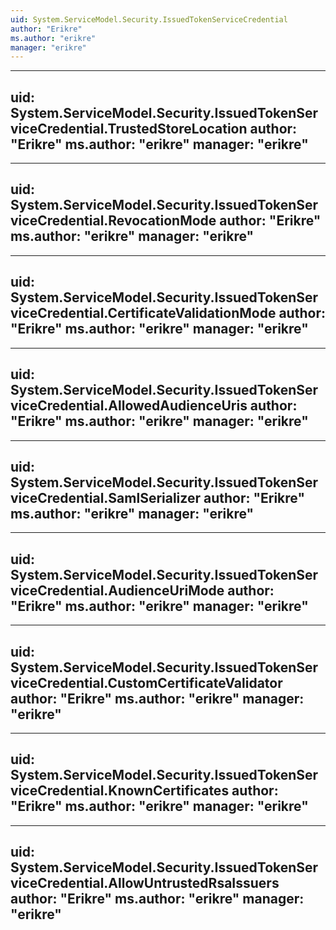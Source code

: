 ```yaml
---
uid: System.ServiceModel.Security.IssuedTokenServiceCredential
author: "Erikre"
ms.author: "erikre"
manager: "erikre"
---
```


---
uid: System.ServiceModel.Security.IssuedTokenServiceCredential.TrustedStoreLocation
author: "Erikre"
ms.author: "erikre"
manager: "erikre"
---

---
uid: System.ServiceModel.Security.IssuedTokenServiceCredential.RevocationMode
author: "Erikre"
ms.author: "erikre"
manager: "erikre"
---

---
uid: System.ServiceModel.Security.IssuedTokenServiceCredential.CertificateValidationMode
author: "Erikre"
ms.author: "erikre"
manager: "erikre"
---

---
uid: System.ServiceModel.Security.IssuedTokenServiceCredential.AllowedAudienceUris
author: "Erikre"
ms.author: "erikre"
manager: "erikre"
---

---
uid: System.ServiceModel.Security.IssuedTokenServiceCredential.SamlSerializer
author: "Erikre"
ms.author: "erikre"
manager: "erikre"
---

---
uid: System.ServiceModel.Security.IssuedTokenServiceCredential.AudienceUriMode
author: "Erikre"
ms.author: "erikre"
manager: "erikre"
---

---
uid: System.ServiceModel.Security.IssuedTokenServiceCredential.CustomCertificateValidator
author: "Erikre"
ms.author: "erikre"
manager: "erikre"
---

---
uid: System.ServiceModel.Security.IssuedTokenServiceCredential.KnownCertificates
author: "Erikre"
ms.author: "erikre"
manager: "erikre"
---

---
uid: System.ServiceModel.Security.IssuedTokenServiceCredential.AllowUntrustedRsaIssuers
author: "Erikre"
ms.author: "erikre"
manager: "erikre"
---
